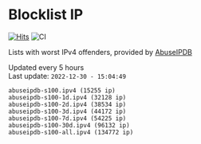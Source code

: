 # Blocklist IP

[![Hits](https://hits.seeyoufarm.com/api/count/incr/badge.svg?url=https%3A%2F%2Fgithub.com%2Fborestad%2Fblocklist-ip%2F&count_bg=%2379C83D&title_bg=%23555555&icon=&icon_color=%23E7E7E7&title=hits&edge_flat=false)](https://hits.seeyoufarm.com)  ![CI](https://img.shields.io/github/workflow/status/borestad/blocklist-ip/CI?style=flat-square)

Lists with worst IPv4 offenders, provided by [AbuseIPDB](https://www.abuseipdb.com/)

<!-- FOOTER-PLACEHOLDER -->
Updated every 5 hours<br>
Last update: `2022-12-30 - 15:04:49`
```
abuseipdb-s100.ipv4 (15255 ip)
abuseipdb-s100-1d.ipv4 (32128 ip)
abuseipdb-s100-2d.ipv4 (38534 ip)
abuseipdb-s100-3d.ipv4 (44172 ip)
abuseipdb-s100-7d.ipv4 (54225 ip)
abuseipdb-s100-30d.ipv4 (96132 ip)
abuseipdb-s100-all.ipv4 (134772 ip)
```
